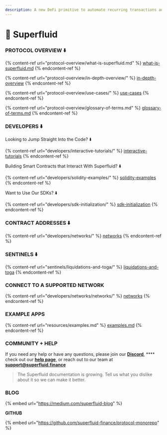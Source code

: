 ```yaml
---
description: A new DeFi primitive to automate recurring transactions and monetize Web3
---
```


# 🌊 Superfluid

### PROTOCOL OVERVIEW ⬇️

{% content-ref url="protocol-overview/what-is-superfluid.md" %}
[what-is-superfluid.md](protocol-overview/what-is-superfluid.md)
{% endcontent-ref %}

{% content-ref url="protocol-overview/in-depth-overview/" %}
[in-depth-overview](protocol-overview/in-depth-overview/)
{% endcontent-ref %}

{% content-ref url="protocol-overview/use-cases/" %}
[use-cases](protocol-overview/use-cases/)
{% endcontent-ref %}

{% content-ref url="protocol-overview/glossary-of-terms.md" %}
[glossary-of-terms.md](protocol-overview/glossary-of-terms.md)
{% endcontent-ref %}

### DEVELOPERS ⬇️

Looking to Jump Straight Into the Code? ⬇️

{% content-ref url="developers/interactive-tutorials/" %}
[interactive-tutorials](developers/interactive-tutorials/)
{% endcontent-ref %}

Building Smart Contracts that Interact With Superfluid? ⬇️

{% content-ref url="developers/solidity-examples/" %}
[solidity-examples](developers/solidity-examples/)
{% endcontent-ref %}

Want to Use Our SDKs? ⬇️

{% content-ref url="developers/sdk-initialization/" %}
[sdk-initialization](developers/sdk-initialization/)
{% endcontent-ref %}

### CONTRACT ADDRESSES ⬇️

{% content-ref url="developers/networks/" %}
[networks](developers/networks/)
{% endcontent-ref %}

### SENTINELS ⬇️

{% content-ref url="sentinels/liquidations-and-toga/" %}
[liquidations-and-toga](sentinels/liquidations-and-toga/)
{% endcontent-ref %}

### CONNECT TO A SUPPORTED NETWORK

{% content-ref url="developers/networks/networks/" %}
[networks](developers/networks/networks/)
{% endcontent-ref %}

### EXAMPLE APPS

{% content-ref url="resources/examples.md" %}
[examples.md](resources/examples.md)
{% endcontent-ref %}

### COMMUNITY + HELP

If you need any help or have any questions, please join our [**Discord**](http://discord.superfluid.finance/), \*\*\*\* check out our [**help page**](http://help.superfluid.finance/), or reach out to our team at **support@superfluid.finance**

> The Superfluid documentation is growing. Tell us what you dislike about it so we can make it better.

### **BLOG**

{% embed url="https://medium.com/superfluid-blog" %}

**GITHUB**

{% embed url="https://github.com/superfluid-finance/protocol-monorepo" %}
